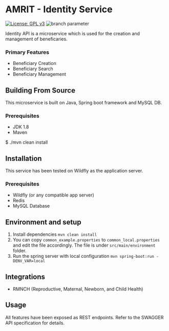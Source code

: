 # AMRIT - Identity Service 
[![License: GPL v3](https://img.shields.io/badge/License-GPLv3-blue.svg)](https://www.gnu.org/licenses/gpl-3.0)  ![branch parameter](https://github.com/PSMRI/Identity-API/actions/workflows/sast-and-package.yml/badge.svg)

Identity API is a microservice which is used for the creation and management of beneficaries.

### Primary Features
* Beneficiary Creation
* Beneficiary Search
* Beneficiary Management


## Building From Source
This microservice is built on Java, Spring boot framework and MySQL DB.

### Prerequisites 
* JDK 1.8
* Maven 

$ ./mvn clean install

## Installation
This service has been tested on Wildfly as the application server.

### Prerequisites 
* Wildfly (or any compatible app server)
* Redis
* MySQL Database

## Environment and setup

1. Install dependencies `mvn clean install`
2. You can copy `common_example.properties` to `common_local.properties` and edit the file accordingly. The file is under `src/main/environment` folder.
3. Run the spring server with local configuration `mvn spring-boot:run -DENV_VAR=local`

## Integrations
* RMNCH (Reproductive, Maternal, Newborn, and Child Health)

## Usage
All features have been exposed as REST endpoints. Refer to the SWAGGER API specification for details.

